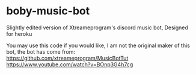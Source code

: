 # boby-music-bot
Slightly edited version of Xtreameprogram's discord music bot, Designed for heroku

You may use this code if you would like, I am not the original maker of this bot, the bot has come from:
https://github.com/xtreameprogram/MusicBotTut
https://www.youtube.com/watch?v=BOnp3G4h7cg
